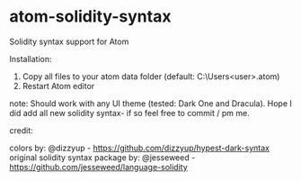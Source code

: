 # atom-solidity-syntax
Solidity syntax support for Atom

Installation:
  1. Copy all files to your atom data folder (default: C:\Users\<user>\.atom)
  2. Restart Atom editor


note:
  Should work with any UI theme (tested: Dark One and Dracula). Hope I did add all new solidity syntax- if so feel free to commit / pm me.



credit:

colors by: @dizzyup - https://github.com/dizzyup/hypest-dark-syntax
original solidity syntax package by: @jesseweed - https://github.com/jesseweed/language-solidity
